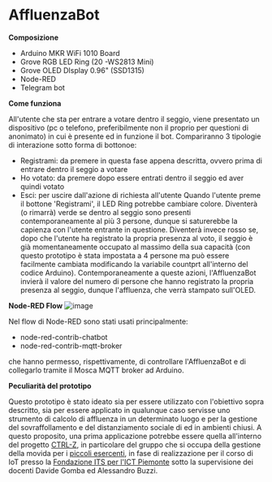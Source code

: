 # AffluenzaBot


**Composizione**
 - Arduino MKR WiFi 1010 Board
 - Grove RGB LED Ring (20 -WS2813 Mini)
 - Grove OLED DIsplay 0.96" (SSD1315)
 - Node-RED
 - Telegram bot


**Come funziona**

All'utente che sta per entrare a votare dentro il seggio, viene presentato un dispositivo (pc o telefono, preferibilmente non il proprio per questioni di anonimato) in cui è presente ed in funzione il bot. Compariranno 3 tipologie di interazione sotto forma di bottonoe:
- Registrami: da premere in questa fase appena descritta, ovvero prima di entrare dentro il seggio a votare
- Ho votato: da premere dopo essere entrati dentro il seggio ed aver quindi votato
- Esci: per uscire dall'azione di richiesta all'utente
Quando l'utente preme il bottone 'Registrami', il LED Ring potrebbe cambiare colore. Diventerà (o rimarrà) verde se dentro al seggio sono presenti contemporaneamente al più 3 persone, dunque si saturerebbe la capienza con l'utente entrante in questione. Diventerà invece rosso se, dopo che l'utente ha registrato la propria presenza al voto, il seggio è già momentaneamente occupato al massimo della sua capacità (con questo prototipo è stata impostata a 4 persone ma può essere facilmente cambiata modificando la variabile countprt all'interno del codice Arduino).
Contemporaneamente a queste azioni, l'AffluenzaBot invierà il valore del numero di persone che hanno registrato la propria presenza al seggio, dunque l'affluenza, che verrà stampato sull'OLED.


**Node-RED Flow**
![image](https://user-images.githubusercontent.com/59685328/95746407-06496380-0c97-11eb-8469-19bc0ce6be9c.png)

Nel flow di Node-RED sono stati usati principalmente:
- node-red-contrib-chatbot
- node-red-contrib-mqtt-broker

che hanno permesso, rispettivamente, di controllare l'AffluenzaBot e di collegarlo tramite il Mosca MQTT broker ad Arduino.


**Peculiarità del prototipo**

Questo prototipo è stato ideato sia per essere utilizzato con l'obiettivo sopra descritto, sia per essere applicato in qualunque caso servisse uno strumento di calcolo di affluenza in un determinato luogo e per la gestione del sovraffollamento e del distanziamento sociale di ed in ambienti chiusi. A questo proposito, una prima applicazione potrebbe essere quella all'interno del progetto [CTRL-Z](https://ctrl-z.netlify.app/), in particolare del gruppo che si occupa della gestione della movida per i [piccoli esercenti](https://ctrl-z.netlify.app/docs/gruppo-2/), in fase di realizzazione per il corso di IoT presso la [Fondazione ITS per l'ICT Piemonte](https://www.its-ictpiemonte.it/) sotto la supervisione dei docenti Davide Gomba ed Alessandro Buzzi.
